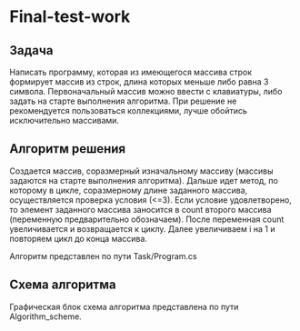 # Final-test-work

## Задача

Написать программу, которая из имеющегося массива строк формирует массив из строк, длина которых меньше либо равна 3 символа. Первоначальный массив можно ввести с клавиатуры, либо задать на старте выполнения алгоритма. При решение не рекомендуется пользоваться коллекциями, лучше обойтись исключительно массивами.

## Алгоритм решения

Создается массив, соразмерный изначальному массиву (массивы задаются на старте выполнения алгоритма). Дальше идет метод, по которому в цикле, соразмерному длине заданного массива, осуществляется проверка условия (<=3). Если условие удовлетворено, то элемент заданного массива заносится в count второго массива (переменную предварительно обозначаем). После переменная count увеличивается и возвращается к циклу. Далее увеличиваем i на 1 и повторяем цикл до конца массива. 

Алгоритм представлен по пути Task/Program.cs

## Схема алгоритма

Графическая блок схема алгоритма представлена по пути Algorithm_scheme.